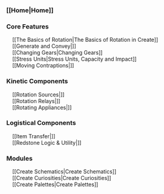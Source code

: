 ### [[Home|Home]]

### Core Features
&nbsp; &nbsp; [[The Basics of Rotation|The Basics of Rotation in Create]]<br>
&nbsp; &nbsp; [[Generate and Convey|]]<br>
&nbsp; &nbsp; [[Changing Gears|Changing Gears]]<br>
&nbsp; &nbsp; [[Stress Units|Stress Units, Capacity and Impact]]<br>
&nbsp; &nbsp; [[Moving Contraptions|]]

### Kinetic Components
&nbsp; &nbsp; [[Rotation Sources|]]<br>
&nbsp; &nbsp; [[Rotation Relays|]]<br>
&nbsp; &nbsp; [[Rotating Appliances|]]

### Logistical Components
&nbsp; &nbsp; [[Item Transfer|]]<br>
&nbsp; &nbsp; [[Redstone Logic & Utility|]]

### Modules
&nbsp; &nbsp; [[Create Schematics|Create Schematics]]<br>
&nbsp; &nbsp; [[Create Curiosities|Create Curiosities]]<br>
&nbsp; &nbsp; [[Create Palettes|Create Palettes]]
